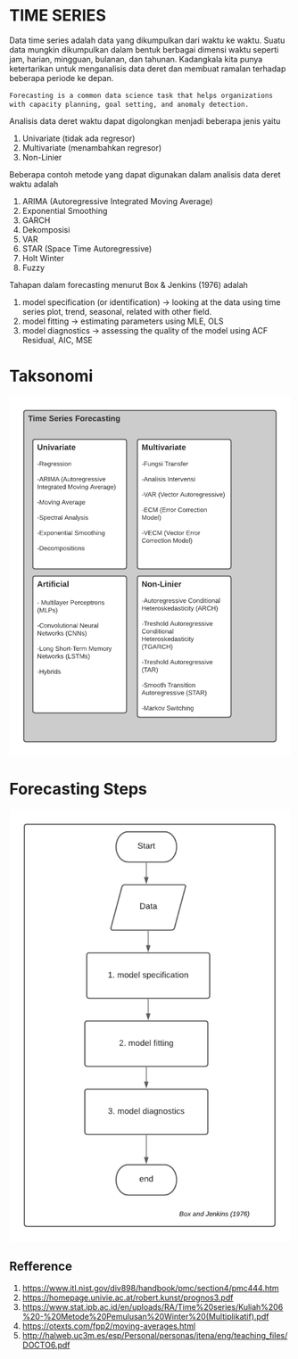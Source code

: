 # TIME SERIES

Data time series adalah data yang dikumpulkan dari waktu ke waktu. Suatu data mungkin dikumpulkan dalam bentuk berbagai dimensi waktu seperti jam, harian, mingguan, bulanan, dan tahunan. Kadangkala kita punya ketertarikan untuk menganalisis data deret dan membuat ramalan terhadap beberapa periode ke depan.

```
Forecasting is a common data science task that helps organizations with capacity planning, goal setting, and anomaly detection. 
```

Analisis data deret waktu dapat digolongkan menjadi beberapa jenis yaitu
1. Univariate (tidak ada regresor)
2. Multivariate (menambahkan regresor)
3. Non-Linier 

Beberapa contoh metode yang dapat digunakan dalam analisis data deret waktu adalah
1. ARIMA (Autoregressive Integrated Moving Average)
2. Exponential Smoothing 
3. GARCH
4. Dekomposisi
5. VAR
6. STAR (Space Time Autoregressive)
7. Holt Winter
8. Fuzzy 

Tahapan dalam forecasting menurut Box & Jenkins (1976) adalah
1. model specification (or identification) -> looking at the data using time series plot, trend, seasonal, related with other field.
2. model fitting -> estimating parameters using MLE, OLS
3. model diagnostics ->  assessing the quality of the model using ACF Residual, AIC, MSE

# Taksonomi
![](images/classify.png)

# Forecasting Steps
![](images/flow.png)


## Refference
1. https://www.itl.nist.gov/div898/handbook/pmc/section4/pmc444.htm
2. https://homepage.univie.ac.at/robert.kunst/prognos3.pdf
3. https://www.stat.ipb.ac.id/en/uploads/RA/Time%20series/Kuliah%206%20-%20Metode%20Pemulusan%20Winter%20(Multiplikatif).pdf
4. https://otexts.com/fpp2/moving-averages.html
5. http://halweb.uc3m.es/esp/Personal/personas/jtena/eng/teaching_files/DOCTO6.pdf